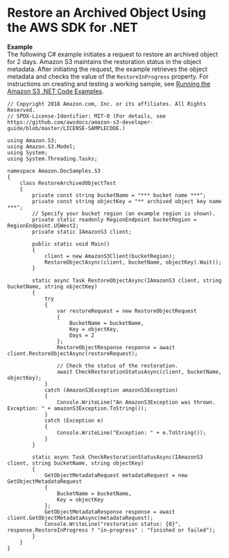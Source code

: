 # Restore an Archived Object Using the AWS SDK for \.NET<a name="restore-object-dotnet"></a>

**Example**  
The following C\# example initiates a request to restore an archived object for 2 days\. Amazon S3 maintains the restoration status in the object metadata\. After initiating the request, the example retrieves the object metadata and checks the value of the `RestoreInProgress` property\. For instructions on creating and testing a working sample, see [Running the Amazon S3 \.NET Code Examples](UsingTheMPDotNetAPI.md#TestingDotNetApiSamples)\.  

```
// Copyright 2018 Amazon.com, Inc. or its affiliates. All Rights Reserved.
// SPDX-License-Identifier: MIT-0 (For details, see https://github.com/awsdocs/amazon-s3-developer-guide/blob/master/LICENSE-SAMPLECODE.)

﻿using Amazon.S3;
using Amazon.S3.Model;
using System;
using System.Threading.Tasks;

namespace Amazon.DocSamples.S3
{
    class RestoreArchivedObjectTest
    {
        private const string bucketName = "*** bucket name ***"; 
        private const string objectKey = "** archived object key name ***";
        // Specify your bucket region (an example region is shown).
        private static readonly RegionEndpoint bucketRegion = RegionEndpoint.USWest2;
        private static IAmazonS3 client;

        public static void Main()
        {
            client = new AmazonS3Client(bucketRegion);
            RestoreObjectAsync(client, bucketName, objectKey).Wait();
        }

        static async Task RestoreObjectAsync(IAmazonS3 client, string bucketName, string objectKey)
        {
            try
            {
                var restoreRequest = new RestoreObjectRequest
                {
                    BucketName = bucketName,
                    Key = objectKey,
                    Days = 2
                };
                RestoreObjectResponse response = await client.RestoreObjectAsync(restoreRequest);

                // Check the status of the restoration.
                await CheckRestorationStatusAsync(client, bucketName, objectKey);
            }
            catch (AmazonS3Exception amazonS3Exception)
            {
                Console.WriteLine("An AmazonS3Exception was thrown. Exception: " + amazonS3Exception.ToString());
            }
            catch (Exception e)
            {
                Console.WriteLine("Exception: " + e.ToString());
            }
        }

        static async Task CheckRestorationStatusAsync(IAmazonS3 client, string bucketName, string objectKey)
        {
            GetObjectMetadataRequest metadataRequest = new GetObjectMetadataRequest
            {
                BucketName = bucketName,
                Key = objectKey
            };
            GetObjectMetadataResponse response = await client.GetObjectMetadataAsync(metadataRequest);
            Console.WriteLine("restoration status: {0}", response.RestoreInProgress ? "in-progress" : "finished or failed");
        }
    }
}
```